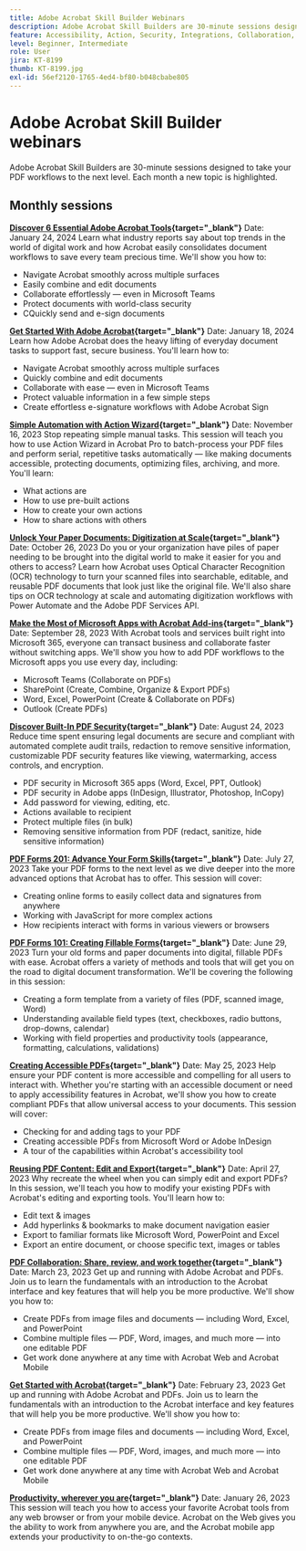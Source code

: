 ```yaml
---
title: Adobe Acrobat Skill Builder Webinars
description: Adobe Acrobat Skill Builders are 30-minute sessions designed to take your PDf workflows to the next level
feature: Accessibility, Action, Security, Integrations, Collaboration, Edit PDF, Convert PDF, Share, Mobile, Skill Builder, Form
level: Beginner, Intermediate
role: User
jira: KT-8199
thumb: KT-8199.jpg
exl-id: 56ef2120-1765-4ed4-bf80-b048cbabe805
---
```

# Adobe Acrobat Skill Builder webinars

Adobe Acrobat Skill Builders are 30-minute sessions designed to take your PDF workflows to the next level. Each month a new topic is highlighted.

## Monthly sessions

**[Discover 6 Essential Adobe Acrobat Tools](https://www.adobe.com/documentcloud/webinars/discover-6-essential-adobe-acrobat-tools.html){target="_blank"}**
Date: January 24, 2024
Learn what industry reports say about top trends in the world of digital work and how Acrobat easily consolidates document workflows to save every team precious time.
We'll show you how to:

* Navigate Acrobat smoothly across multiple surfaces
* Easily combine and edit documents
* Collaborate effortlessly — even in Microsoft Teams
* Protect documents with world-class security
* CQuickly send and e-sign documents

**[Get Started With Adobe Acrobat](https://www.adobe.com/documentcloud/webinars/get-started-with-adobe-acrobat.html){target="_blank"}**
Date: January 18, 2024
Learn how Adobe Acrobat does the heavy lifting of everyday document tasks to support fast, secure business.
You'll learn how to:

* Navigate Acrobat smoothly across multiple surfaces
* Quickly combine and edit documents
* Collaborate with ease — even in Microsoft Teams
* Protect valuable information in a few simple steps
* Create effortless e-signature workflows with Adobe Acrobat Sign

**[Simple Automation with Action Wizard](https://teamwork.adobe.com/adobe-acrobat-skill-builder/attendease/networking/experience/41d505bb-252a-4e26-9576-6ae82293e6c9/97be1628-5cb6-44be-ac61-c0cc26fbb58d){target="_blank"}**
Date: November 16, 2023
Stop repeating simple manual tasks. This session will teach you how to use Action Wizard in Acrobat Pro to batch-process your PDF files and perform serial, repetitive tasks automatically — like making documents accessible, protecting documents, optimizing files, archiving, and more. You'll learn:

* What actions are
* How to use pre-built actions
* How to create your own actions
* How to share actions with others

**[Unlock Your Paper Documents: Digitization at Scale](https://teamwork.adobe.com/adobe-acrobat-skill-builder/attendease/networking/experience/46e148fe-92c0-4d79-ac83-8888e9f0521e/dfcf3b90-4390-4c6e-abd9-20ba6e913dc1){target="_blank"}**
Date: October 26, 2023
Do you or your organization have piles of paper needing to be brought into the digital world to make it easier for you and others to access? Learn how Acrobat uses Optical Character Recognition (OCR) technology to turn your scanned files into searchable, editable, and reusable PDF documents that look just like the original file. We'll also share tips on OCR technology at scale and automating digitization workflows with Power Automate and the Adobe PDF Services API.

**[Make the Most of Microsoft Apps with Acrobat Add-ins](https://teamwork.adobe.com/adobe-acrobat-skill-builder/attendease/networking/experience/8b4ea780-6e4d-48b6-8c70-ea10245a5a64/b4fe64de-3614-4a6d-94c6-ff6612ac07fb){target="_blank"}**
Date: September 28, 2023
With Acrobat tools and services built right into Microsoft 365, everyone can transact business and collaborate faster without switching apps. We'll show you how to add PDF workflows to the Microsoft apps you use every day, including:

* Microsoft Teams (Collaborate on PDFs)
* SharePoint (Create, Combine, Organize & Export PDFs)
* Word, Excel, PowerPoint (Create & Collaborate on PDFs)
* Outlook (Create PDFs)

**[Discover Built-In PDF Security](https://teamwork.adobe.com/adobe-acrobat-skill-builder/attendease/networking/experience/b454ab64-9c2e-4aec-bcf9-ca82e3a6b869/3a456ace-042e-41c8-8e8c-d285e9ba0ab8){target="_blank"}**
Date: August 24, 2023
Reduce time spent ensuring legal documents are secure and compliant with automated complete audit trails, redaction to remove sensitive information, customizable PDF security features like viewing, watermarking, access controls, and encryption.

* PDF security in Microsoft 365 apps (Word, Excel, PPT, Outlook)
* PDF security in Adobe apps (InDesign, Illustrator, Photoshop, InCopy)
* Add password for viewing, editing, etc.
* Actions available to recipient
* Protect multiple files (in bulk)
* Removing sensitive information from PDF (redact, sanitize, hide sensitive information)

**[PDF Forms 201: Advance Your Form Skills](https://adobe-acrobat-skill-builder.joinus.adobeevents.com/attendease/networking/experience/32518a73-e152-42b5-825c-b31ce53ab1f2/b9966934-6a5b-49c2-a9b0-d434543ce7f4){target="_blank"}**
Date: July 27, 2023
Take your PDF forms to the next level as we dive deeper into the more advanced options that Acrobat has to offer. This session will cover:

* Creating online forms to easily collect data and signatures from anywhere
* Working with JavaScript for more complex actions
* How recipients interact with forms in various viewers or browsers

**[PDF Forms 101: Creating Fillable Forms](https://adobe-acrobat-skill-builder.joinus.adobeevents.com/attendease/networking/experience/795f4bc7-db42-4022-a624-8a53c51174c6/9d685d0f-4a5b-4236-a1ef-081d1403fb41){target="_blank"}**
Date: June 29, 2023
Turn your old forms and paper documents into digital, fillable PDFs with ease. Acrobat offers a variety of methods and tools that will get you on the road to digital document transformation. We'll be covering the following in this session:

* Creating a form template from a variety of files (PDF, scanned image, Word)
* Understanding available field types (text, checkboxes, radio buttons, drop-downs, calendar)
* Working with field properties and productivity tools (appearance, formatting, calculations, validations)

**[Creating Accessible PDFs](https://teamwork.adobe.com/adobe-acrobat-skill-builder/attendease/networking/experience/4ff4d607-8c9f-47dd-ac4f-3b351a0a0fe3/2eb92255-d963-4ff7-b278-2a95a11db755){target="_blank"}**
Date: May 25, 2023
Help ensure your PDF content is more accessible and compelling for all users to interact with. Whether you're starting with an accessible document or need to apply accessibility features in Acrobat, we'll show you how to create compliant PDFs that allow universal access to your documents. This session will cover:

* Checking for and adding tags to your PDF
* Creating accessible PDFs from Microsoft Word or Adobe InDesign
* A tour of the capabilities within Acrobat's accessibility tool

**[Reusing PDF Content: Edit and Export](https://adobe-acrobat-skill-builder.joinus.adobeevents.com/attendease/networking/experience/aac3b9af-7d54-4ea5-a6fa-61bc7acea87f/8d7341ee-ff0f-492a-b3fd-935bd11d4ed0){target="_blank"}**
Date: April 27, 2023
Why recreate the wheel when you can simply edit and export PDFs? In this session, we'll teach you how to modify your existing PDFs with Acrobat's editing and exporting tools. You'll learn how to:

* Edit text & images
* Add hyperlinks & bookmarks to make document navigation easier
* Export to familiar formats like Microsoft Word, PowerPoint and Excel
* Export an entire document, or choose specific text, images or tables

**[PDF Collaboration: Share, review, and work together](https://adobe-acrobat-skill-builder.joinus.adobeevents.com/attendease/networking/experience/0ef4709b-0a04-418e-a185-7efdd676c2dd/6a95bece-6f24-46f5-a17f-b408464281be){target="_blank"}**
Date: March 23, 2023
Get up and running with Adobe Acrobat and PDFs. Join us to learn the fundamentals with an introduction to the Acrobat interface and key features that will help you be more productive. We'll show you how to:

* Create PDFs from image files and documents — including Word, Excel, and PowerPoint
* Combine multiple files — PDF, Word, images, and much more — into one editable PDF
* Get work done anywhere at any time with Acrobat Web and Acrobat Mobile

**[Get Started with Acrobat](https://adobe-acrobat-skill-builder.joinus.adobeevents.com/attendease/networking/experience/5d8acc24-47a1-4db8-b419-8587bfb12708/fe8ec392-f29a-4e25-b7a3-61f48eea45ab){target="_blank"}**
Date: February 23, 2023
Get up and running with Adobe Acrobat and PDFs. Join us to learn the fundamentals with an introduction to the Acrobat interface and key features that will help you be more productive. We'll show you how to:

* Create PDFs from image files and documents — including Word, Excel, and PowerPoint
* Combine multiple files — PDF, Word, images, and much more — into one editable PDF
* Get work done anywhere at any time with Acrobat Web and Acrobat Mobile

**[Productivity, wherever you are](https://adobe-acrobat-skill-builder.joinus.adobeevents.com/attendease/networking/experience/9ab6c7a2-5ca2-4670-9a33-2ac11a1cb542/0b591876-aeae-45af-b41a-07a8326043f2){target="_blank"}**
Date: January 26, 2023
This session will teach you how to access your favorite Acrobat tools from any web browser or from your mobile device. Acrobat on the Web gives you the ability to work from anywhere you are, and the Acrobat mobile app extends your productivity to on-the-go contexts.
